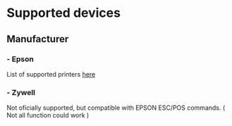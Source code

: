 # Supported devices

## Manufacturer
### - Epson
List of supported printers [here](./and2270.pdf)

### - Zywell
Not oficially supported, but compatible with EPSON ESC/POS commands. ( Not all function could work )
